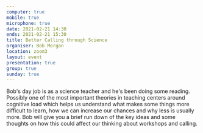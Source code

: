 ```yaml
---
computer: true
mobile: true
microphone: true
date: 2021-02-21 14:30
ends: 2021-02-21 15:30
title: Better Calling through Science
organiser: Bob Morgan
location: zoom3
layout: event
presentation: true
group: true
sunday: true
---
```

Bob's day job is as a science teacher and he's been doing some reading. Possibly one of the most important theories in teaching centers around cognitive load which helps us understand what makes some things more difficult to learn, how we can increase our chances and why less is usually more. Bob will give you a brief run down of the key ideas and some thoughts on how this could affect our thinking about workshops and calling.

